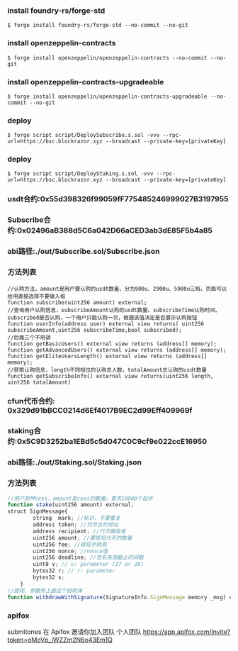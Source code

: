 ### install foundry-rs/forge-std
```shell
$ forge install foundry-rs/forge-std --no-commit --no-git
```
### install openzeppelin-contracts
```shell
$ forge install openzeppelin/openzeppelin-contracts --no-commit --no-git
```

### install openzeppelin-contracts-upgradeable
```shell
$ forge install openzeppelin/openzeppelin-contracts-upgradeable --no-commit --no-git
```


### deploy
```shell
$ forge script script/DeploySubscribe.s.sol -vvv --rpc-url=https://bsc.blockrazor.xyz --broadcast --private-key=[privateKey]
```

### deploy
```shell
$ forge script script/DeployStaking.s.sol -vvv --rpc-url=https://bsc.blockrazor.xyz --broadcast --private-key=[privateKey]
```


### usdt合约:0x55d398326f99059fF775485246999027B3197955
### Subscribe合约:0x02496aB388d5C6a042D66aCED3ab3dE85F5b4a85
### abi路径:./out/Subscribe.sol/Subscribe.json
### 方法列表
```solidity
//认购方法，amount是用户要认购的usdt数量，分为900u、2900u、5900u三档，页面可以给用直接选择不要输入框
function subscribe(uint256 amount) external;
//查询用户认购信息，subscribeAmount认购的usdt数量、subscribeTime认购时间、subscribed是否认购，一个用户只能认购一次，根据该值决定是否展示认购按钮
function userInfo(address user) external view returns( uint256 subscribeAmount,uint256 subscribeTime,bool subscribed);
//后面三个不用调
function getBasicUsers() external view returns (address[] memory);
function getAdvancedUsers() external view returns (address[] memory);
function getEliteUsersLength() external view returns (address[] memory);
//获取认购信息，length不同档位的认购总人数，totalAmount总认购的usdt数量
function getSubscribeInfo() external view returns(uint256 length, uint256 totalAmount)
```


### cfun代币合约: 0x329d91bBCC0214d6Ef4017B9EC2d99Eff409969f
### staking合约:0x5C9D3252ba1EBd5c5d047C0C9cf9e022ccE16950
### abi路径:./out/Staking.sol/Staking.json
### 方法列表
```javascript
//用户质押cess，amount是cess的数量，要求10000个起步
function stake(uint256 amount) external;
struct SignMessage{
        string  mark; //标识，不要重复
        address token; //代币合约地址
        address recipient; //代币接收者
        uint256 amount; //要提现代币的数量
        uint256 fee; //提现手续费
        uint256 nonce; //nonce值
        uint256 deadline; //签名有效截止时间戳
        uint8 v; // v: parameter (27 or 28)
        bytes32 r; // r: parameter
        bytes32 s;
    } 
//提现，参数传上面这个结构体
function withdrawWithSignature(SignatureInfo.SignMessage memory _msg) external
```
### apifox
submitones 在 Apifox 邀请你加入团队 个人团队 https://app.apifox.com/invite?token=oMoVp_iWZZm2N6o43Em1Q
